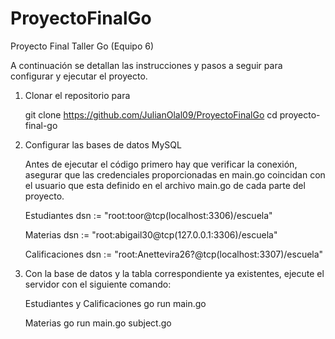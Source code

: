# ProyectoFinalGo
Proyecto Final Taller Go (Equipo 6)

A continuación se detallan las instrucciones y pasos a seguir para configurar y ejecutar el proyecto. 

1. Clonar el repositorio para
  
   git clone <https://github.com/JulianOlal09/ProyectoFinalGo>
   cd proyecto-final-go



2. Configurar las bases de datos MySQL

   Antes de ejecutar el código primero hay que verificar la conexión, asegurar que las credenciales proporcionadas en main.go coincidan con el usuario que esta definido en el archivo main.go de cada parte del proyecto.
   
   Estudiantes
   dsn := "root:toor@tcp(localhost:3306)/escuela"

   Materias
   dsn := "root:abigail30@tcp(127.0.0.1:3306)/escuela"

   Calificaciones
   dsn := "root:Anettevira26?@tcp(localhost:3307)/escuela"


4. Con la base de datos y la tabla correspondiente ya existentes, ejecute el servidor con el siguiente comando:
   
   Estudiantes y Calificaciones
   go run main.go

   Materias
   go run main.go subject.go
   

   
